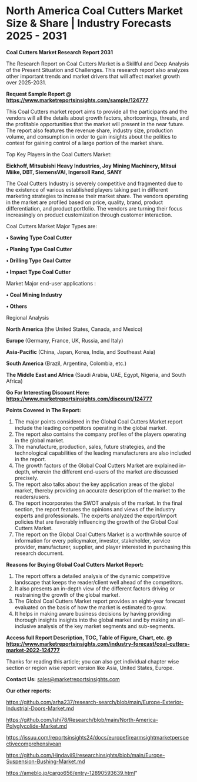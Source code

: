 # North America Coal Cutters Market Size & Share | Industry Forecasts 2025 - 2031

<strong>Coal Cutters Market Research Report 2031</strong>

The Research Report on Coal Cutters Market is a Skillful and Deep Analysis of the Present Situation and Challenges. This research report also analyzes other important trends and market drivers that will affect market growth over 2025-2031.

<strong>Request Sample Report @ <a href=https://www.marketreportsinsights.com/sample/124777>https://www.marketreportsinsights.com/sample/124777</a></strong>

This Coal Cutters market report aims to provide all the participants and the vendors will all the details about growth factors, shortcomings, threats, and the profitable opportunities that the market will present in the near future. The report also features the revenue share, industry size, production volume, and consumption in order to gain insights about the politics to contest for gaining control of a large portion of the market share.

Top Key Players in the Coal Cutters Market:

<strong>Eickhoff, Mitsubishi Heavy Industries, Joy Mining Machinery, Mitsui Miike, DBT, SiemensVAI, Ingersoll Rand, SANY</strong>

The Coal Cutters Industry is severely competitive and fragmented due to the existence of various established players taking part in different marketing strategies to increase their market share. The vendors operating in the market are profiled based on price, quality, brand, product differentiation, and product portfolio. The vendors are turning their focus increasingly on product customization through customer interaction.

Coal Cutters Market Major Types are:

<strong>• Sawing Type Coal Cutter

• Planing Type Coal Cutter

• Drilling Type Coal Cutter

• Impact Type Coal Cutter</strong>

Market Major end-user applications :

<strong>• Coal Mining Industry

• Others</strong>

Regional Analysis

</u><strong><b>North America</b></strong> (the United States, Canada, and Mexico)

<strong><b>Europe </b></strong>(Germany, France, UK, Russia, and Italy)

<strong><b>Asia-Pacific</b></strong> (China, Japan, Korea, India, and Southeast Asia)

<strong><b>South America</b></strong> (Brazil, Argentina, Colombia, etc.)

<strong><b>The Middle East and Africa</b></strong> (Saudi Arabia, UAE, Egypt, Nigeria, and South Africa)

<strong>Go For Interesting Discount Here: <a href=https://www.marketreportsinsights.com/discount/124777>https://www.marketreportsinsights.com/discount/124777</a></strong>

<strong>Points Covered in The Report:</strong>
<ol>
  <li>The major points considered in the Global Coal Cutters Market report include the leading competitors operating in the global market.</li>
  <li>The report also contains the company profiles of the players operating in the global market.</li>
  <li>The manufacture, production, sales, future strategies, and the technological capabilities of the leading manufacturers are also included in the report.</li>
  <li>The growth factors of the Global Coal Cutters Market are explained in-depth, wherein the different end-users of the market are discussed precisely.</li>
  <li>The report also talks about the key application areas of the global market, thereby providing an accurate description of the market to the readers/users.</li>
  <li>The report incorporates the SWOT analysis of the market. In the final section, the report features the opinions and views of the industry experts and professionals. The experts analyzed the export/import policies that are favorably influencing the growth of the Global Coal Cutters Market.</li>
  <li>The report on the Global Coal Cutters Market is a worthwhile source of information for every policymaker, investor, stakeholder, service provider, manufacturer, supplier, and player interested in purchasing this research document.</li>
</ol>
<strong>Reasons for Buying Global Coal Cutters Market Report:</strong>

<ol>
  <li>The report offers a detailed analysis of the dynamic competitive landscape that keeps the reader/client well ahead of the competitors.</li>
  <li>It also presents an in-depth view of the different factors driving or restraining the growth of the global market.</li>
  <li>The Global Coal Cutters Market report provides an eight-year forecast evaluated on the basis of how the market is estimated to grow.</li>
  <li>It helps in making aware business decisions by having providing thorough insights insights into the global market and by making an all-inclusive analysis of the key market segments and sub-segments.</li>
</ol>
<strong>Access full Report Description, TOC, Table of Figure, Chart, etc. @ <a href=https://www.marketreportsinsights.com/industry-forecast/coal-cutters-market-2022-124777>https://www.marketreportsinsights.com/industry-forecast/coal-cutters-market-2022-124777</a></strong>


Thanks for reading this article; you can also get individual chapter wise section or region wise report version like Asia, United States, Europe.

<strong>Contact Us:</strong>
sales@marketreportsinsights.com

<strong>Our other reports:</strong>

<a href=https://github.com/arha237/research-search/blob/main/Europe-Exterior-Industrial-Doors-Market.md>https://github.com/arha237/research-search/blob/main/Europe-Exterior-Industrial-Doors-Market.md</a>

<a href=https://github.com/Ishi78/Research/blob/main/North-America-Polyglycolide-Market.md>https://github.com/Ishi78/Research/blob/main/North-America-Polyglycolide-Market.md</a>

<a href=https://issuu.com/reportsinsights24/docs/europefirearmsightmarketperspectivecomprehensivean>https://issuu.com/reportsinsights24/docs/europefirearmsightmarketperspectivecomprehensivean</a>

<a href=https://github.com/Hindavii9/researchinsights/blob/main/Europe-Suspension-Bushing-Market.md>https://github.com/Hindavii9/researchinsights/blob/main/Europe-Suspension-Bushing-Market.md</a>

<a href=https://ameblo.jp/cargo656/entry-12890593639.html>https://ameblo.jp/cargo656/entry-12890593639.html</a>"
